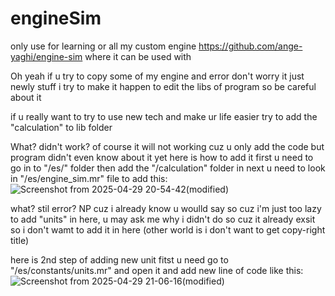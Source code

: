# engineSim
only use for learning or all my custom engine
https://github.com/ange-yaghi/engine-sim
where it can be used with

Oh yeah if u try to copy some of my engine and error don't worry it just newly stuff i try to make it happen to edit the libs of program so be careful about it

if u really want to try to use new tech and make ur life easier try to add the "calculation" to lib folder

What? didn't work? of course it will not working cuz u only add the code but program didn't even know about it yet
here is how to add it first u need to go in to "/es/" folder then add the "/calculation" folder in next u need to look in "/es/engine_sim.mr" file to add this:
![Screenshot from 2025-04-29 20-54-42(modified)](https://github.com/user-attachments/assets/12c2e238-5be2-4ab5-a400-242e1edd7f16)

what? stil error? NP cuz i already know u woulld say so cuz i'm just too lazy to add "units" in here, u may ask me why i didn't do so cuz it already exsit so i don't wamt to add it in here (other world is i don't want to get copy-right title)

here is 2nd step of adding new unit fitst u need go to "/es/constants/units.mr" and open it and add new line of code like this:
![Screenshot from 2025-04-29 21-06-16(modified)](https://github.com/user-attachments/assets/7a8667cc-8bc9-4b77-b0f0-9a97f74ab870)
